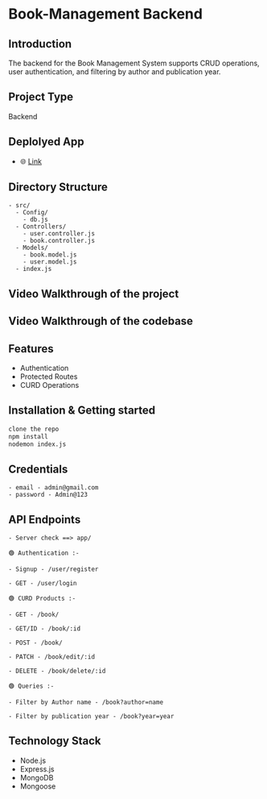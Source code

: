 # Book-Management Backend

## Introduction

The backend for the Book Management System supports CRUD operations, user authentication, and filtering by author and publication year.

## Project Type

Backend 

## Deplolyed App

- 🌐 <a href='https://book-management-theta.vercel.app/'>Link</a>

## Directory Structure

```
- src/
  - Config/
    - db.js
  - Controllers/
    - user.controller.js
    - book.controller.js
  - Models/
    - book.model.js
    - user.model.js
  - index.js
```


## Video Walkthrough of the project


## Video Walkthrough of the codebase


## Features

- Authentication
- Protected Routes
- CURD Operations

## Installation & Getting started

```bash
clone the repo
npm install
nodemon index.js
```

## Credentials

```
- email - admin@gmail.com
- password - Admin@123
```

## API Endpoints

```
- Server check ==> app/

🟢 Authentication :-

- Signup - /user/register

- GET - /user/login

🟢 CURD Products :-

- GET - /book/

- GET/ID - /book/:id

- POST - /book/

- PATCH - /book/edit/:id

- DELETE - /book/delete/:id

🟢 Queries :-

- Filter by Author name - /book?author=name

- Filter by publication year - /book?year=year

```

## Technology Stack

- Node.js
- Express.js
- MongoDB
- Mongoose
